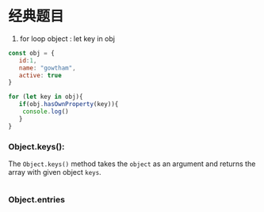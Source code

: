 # 经典题目

1. for loop object : let key in obj

```javascript
const obj = {
   id:1,
   name: "gowtham",
   active: true
}

for (let key in obj){
   if(obj.hasOwnProperty(key)){
    console.log()
   }
}


```

### Object.keys\(\): 

The `Object.keys()` method takes the `object` as an argument and returns the array with given object `keys`.

```javascript

```

### Object.entries





